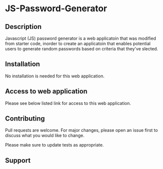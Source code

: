 # JS-Password-Generator

## Description

Javascript (JS) password generator is a web applicatoin that was modified from starter code, inorder to create an applicatoin that enables potential users to generate random passwords based on criteria that they've slected.


## Installation

No installation is needed for this web application. 

## Access to web application

Please see below listed link for access to this web application.

## Contributing

Pull requests are welcome. For major changes, please open an issue first to discuss what you would like to change.

Please make sure to update tests as appropriate.

## Support

